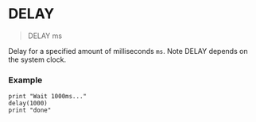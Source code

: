 # DELAY

> DELAY ms

Delay for a specified amount of milliseconds `ms`. Note DELAY depends on the system clock.

### Example

```
print "Wait 1000ms..."
delay(1000)
print "done"
```
